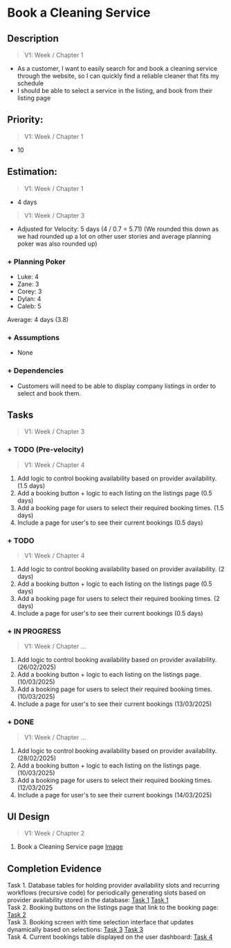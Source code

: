 # Book a Cleaning Service  

## Description  

>   V1: Week / Chapter 1
- As a customer, I want to easily search for and book a cleaning service through the website, so I can quickly find a reliable cleaner that fits my schedule
- I should be able to select a service in the listing, and book from their listing page

## Priority:  
>   V1: Week / Chapter 1 
- 10

## Estimation:  

>   V1: Week / Chapter 1
- 4 days

>   V1: Week / Chapter 3
- Adjusted for Velocity: 5 days (4 / 0.7 = 5.71) (We rounded this down as we had rounded up a lot on other user stories and average planning poker was also rounded up)

### + Planning Poker  
  
- Luke: 4
- Zane: 3
- Corey: 3
- Dylan: 4
- Caleb: 5

Average: 4 days (3.8)

### + Assumptions  

- None

### + Dependencies

- Customers will need to be able to display company listings in order to select and book them. 

## Tasks  
>   V1: Week / Chapter 3
### + TODO (Pre-velocity)
>   V1: Week / Chapter 4
1. Add logic to control booking availability based on provider availability. (1.5 days)
2. Add a booking button + logic to each listing on the listings page (0.5 days)
3. Add a booking page for users to select their required booking times. (1.5 days)
4. Include a page for user's to see their current bookings (0.5 days)
### + TODO
>   V1: Week / Chapter 4
1. Add logic to control booking availability based on provider availability. (2 days)
2. Add a booking button + logic to each listing on the listings page (0.5 days)
3. Add a booking page for users to select their required booking times. (2 days)
4. Include a page for user's to see their current bookings (0.5 days)
### + IN PROGRESS
>   V1: Week / Chapter ...
1. Add logic to control booking availability based on provider availability. (26/02/2025)
2. Add a booking button + logic to each listing on the listings page. (10/03/2025)
3. Add a booking page for users to select their required booking times. (10/03/2025)
4. Include a page for user's to see their current bookings (13/03/2025)
### + DONE
>   V1: Week / Chapter ...
1. Add logic to control booking availability based on provider availability. (28/02/2025)
2. Add a booking button + logic to each listing on the listings page. (10/03/2025)
3. Add a booking page for users to select their required booking times. (12/03/2025
4. Include a page for user's to see their current bookings (14/03/2025)
## UI Design  
>   V1: Week / Chapter 2


1. Book a Cleaning Service page [Image](/images/ui_design/Book_A_Cleaning_Sevice.png)
## Completion Evidence 
Task 1. Database tables for holding provider availability slots and recurring workflows (recursive code) for periodically generating slots based on provider availability stored in the database:  [Task 1](/images/iteration1_completion_evidence/Booking_Slot_API_Workflows.png) [Task 1](/images/iteration1_completion_evidence/Booking_Slot_Database_Table.png)  
Task 2. Booking buttons on the listings page that link to the booking page: [Task 2](/images/iteration1_completion_evidence/booking_buttons.png)   
Task 3. Booking screen with time selection interface that updates dynamically based on selections: [Task 3](/images/iteration1_completion_evidence/booking_selection_1.png) [Task 3](/images/iteration1_completion_evidence/booking_selection_2.png)   
Task 4. Current bookings table displayed on the user dashboard: [Task 4](/images/iteration1_completion_evidence/user_bookings_tables.png)


